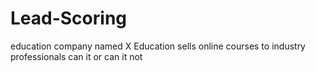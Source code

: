 # Lead-Scoring
education company named X Education sells online courses to industry professionals can it or can it not
